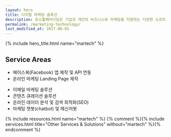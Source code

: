 ```yaml
---
layout: hero
title: 디지털 마케팅 솔루션
description: 유스풀패러다임은 기업과 개인의 비즈니스와 마케팅을 지원하는 다양한 소프트웨어 서비스와 솔루션을 제공합니다.
permalink: /marketing-technology/
last_modified_at: 2017-06-01
---
```


{% include hero_title.html name="martech" %}

<div class="page-header">
  <h2>Service Areas</h2>
</div>

<!-- * 디지털 마케팅 솔루션 컨설팅 -->
* 페이스북(Facebook) 앱 제작 및 API 연동
* 온라인 마케팅 Landing Page 제작
<!-- * 소셜 미디어 마케팅 및 SNS 연동 기술 지원 -->
* 이메일 마케팅 솔루션
* 콘텐츠 큐레이션 솔루션
* 온라인 데이터 분석 및 검색 최적화(SEO)
* 마케팅 챗봇(chatbot) 및 메신저봇

{% include resources.html name="martech" %}
{% comment %}{% include services.html title="Other Services & Solutions" without="martech" %}{% endcomment %}
